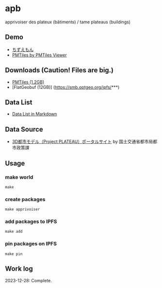 # apb
apprivoiser des plateux (bâtiments) / tame plateaus (buildings)

## Demo
- [ちずえもん](https://office-shirado.com/chizuemon/)
- [PMTiles by PMTiles Viewer](https://protomaps.github.io/PMTiles/?url=https%3A%2F%2Fsmb.optgeo.org%2Fipfs%2FQmTGRcYNmCmka5S8wARPaVz1S5mF3vvtx8SJKNJBThiZiV#map=16.93/35.679255/139.766502)

## Downloads (Caution! Files are big.)
- [PMTiles (1.2GB)](https://smb.optgeo.org/ipfs/QmTGRcYNmCmka5S8wARPaVz1S5mF3vvtx8SJKNJBThiZiV)
- [FlatGeobuf (12GB)] (https://smb.optgeo.org/ipfs/***)

## Data List
- [Data List in Markdown](https://github.com/amx-project/apb/blob/main/output.md)

## Data Source
- [3D都市モデル（Project PLATEAU）ポータルサイト](https://www.geospatial.jp/ckan/dataset/plateau) by 国土交通省都市局都市政策課

## Usage
### make world
```
make
```

### create packages
```
make apprivoiser
```

### add packages to IPFS
```
make add
```

### pin packages on IPFS
```
make pin
```

## Work log
2023-12-28: Complete. 

